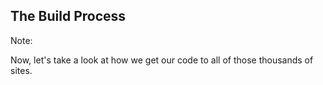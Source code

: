## The Build Process

Note:

Now, let's take a look at how we get our code to all of those thousands of sites.
